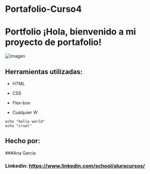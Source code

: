 # Portafolio-Curso4
# Portfolio ¡Hola, bienvenido a mi proyecto de portafolio!

![imagen](https://cdn1.gnarususercontent.com.br/6/450324/9facae6f-79bf-48f3-b3a9-b4f9284802d7.png)  
## Herramientas utilizadas:

* HTML

* CSS

* Flex-box

* Cualquier W




```
echo "hello world"
echo "cruel"
```

## Hecho por:

###Ana García

### Linkedin: https://www.linkedin.com/school/aluracursos/